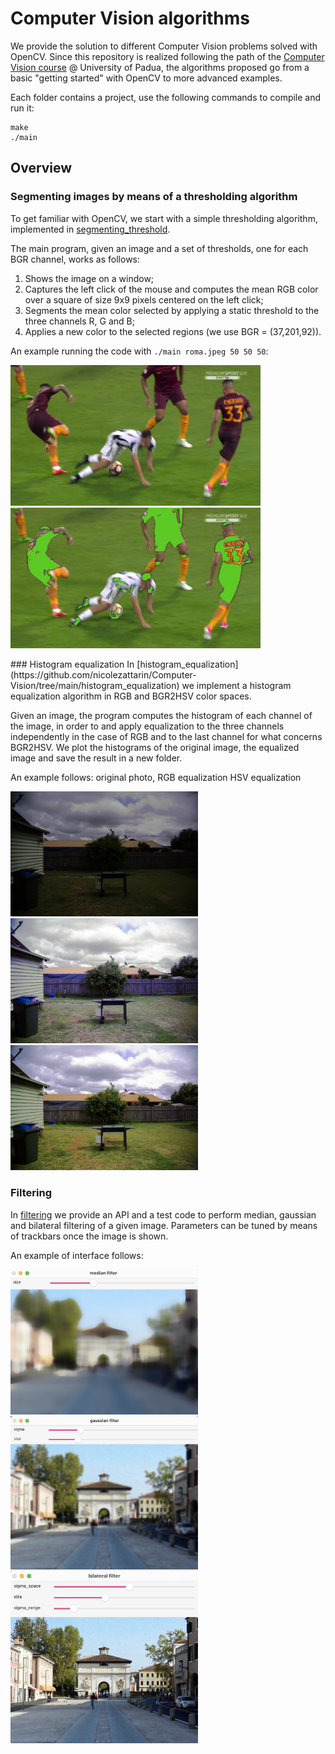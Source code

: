 # Computer Vision algorithms

We provide the solution to different Computer Vision problems solved with OpenCV. Since this repository is realized following the path of the [Computer Vision course](https://didattica.unipd.it/off/2020/LM/IN/IN2371/004PD/INP9087844/N0) @ University of Padua, the algorithms proposed go from a basic "getting started" with OpenCV to more advanced examples.

Each folder contains a project, use the following commands to compile and run it:
```
make
./main
```

## Overview
### Segmenting images by means of a thresholding algorithm
To get familiar with OpenCV, we start with a simple thresholding algorithm, implemented in [segmenting_threshold](https://github.com/nicolezattarin/Computer-Vision/tree/main/segmenting_threshold).

The main program, given an image and a set of thresholds, one for each BGR channel, works as follows:
1. Shows the image on a window;
2. Captures the left click of the mouse and computes the mean RGB color over a square of size 9x9 pixels centered on the left click;
3. Segments the mean color selected by applying a static threshold to the three channels R, G and B;
4. Applies a new color to the selected regions (we use BGR = (37,201,92)).

An example running the code with `./main roma.jpeg 50 50 50`:
<p float="center">
  <img src="segmenting_threshold/roma.jpeg" width="400" />
  <img src="segmenting_threshold/seg_roma.jpeg" width="400" />
</p>
### Histogram equalization
In [histogram_equalization](https://github.com/nicolezattarin/Computer-Vision/tree/main/histogram_equalization) we implement a histogram equalization algorithm in RGB and BGR2HSV color spaces.

Given an image, the program computes the histogram of each channel of the image, in order to and apply equalization to the three channels independently in the case of RGB and to the last channel for what concerns BGR2HSV.
We plot the histograms of the original image, the equalized image and save the result in a new folder.

An example follows: original photo, RGB equalization  HSV equalization 

<p float="center">
  <img src="histogram_qualization/barbecue.png" width="300" />
  <img src="histogram_qualization/results/eq_image_RGB.png" width="300" />
   <img src="histogram_qualization/results/eq_image_BGR2HSV.png" width="300" />
</p>

### Filtering
In [filtering](https://github.com/nicolezattarin/Computer-Vision/tree/main/filtering) we provide an API and a test code to perform median, gaussian and bilateral filtering of a given image. Parameters can be tuned by means of trackbars once the image is shown.

An example of interface follows:
<p float="center">
  <img src="filtering/results/median.png" width="300" />
  <img src="filtering/results/gaussian.png" width="300" />
   <img src="filtering/results/bilateral.png" width="300" />
</p>






